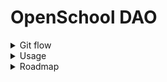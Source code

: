 # OpenSchool DAO

<details>
  <summary> Git flow </summary>
  This is our [gitflow](FLOW.md)! 
</details>

<details>
  <summary> Usage </summary>

First install dependencies:

```shell
yarn install
```

Try running some of the following tasks:

```shell
npx hardhat accounts
npx hardhat compile
npx hardhat clean
npx hardhat test
npx hardhat node
node scripts/sample-script.js
npx hardhat help
```

### Compile

Compile smart contracts with hardhat compile:

```shell
$ yarn compile
```

### Lint

Actually run lint:sol and prettier. Lint solidity code:

```shell
$ yarn lint
```

### Test

Run the Mocha/Chai tests:

```shell
$ yarn test
```

### How to call contract from hardhat console

```
const provider = new ethers.providers.JsonRpcProvider() // using default http://localhost:8545
const signer = new ethers.Wallet(privkey, provider)
const osSkill = await ethers.getContractAt('OsSkill', contractAddress, signer)
const out = await osSkill.balanceOf(walletAddress) // or any contract's function
console.log(out)
```

### How to create a proposal

```
const mintCalldata = osSkill.interface.encodeFunctionData('mintSkill', [Address, skillIndex]);
await governor.propose(
  [osSkill.address],
  [0],
  [mintCalldata],
  “Proposal #1: Give grant to team”,
);
```

</details>

<details>
  <summary> Roadmap  </summary>

- ERC721 (NFT) or ERC1155 (multi NFT & tokens) for each track
- Voting system to allow NFT holder to vote on attribution for new applicant
- Complete test for every Contracts and functions
</details>

